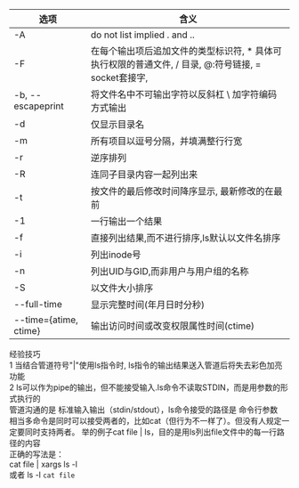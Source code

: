 



选项 | 含义
---|---
-A | do not list implied . and .. 
-F | 在每个输出项后追加文件的类型标识符, * 具体可执行权限的普通文件,  / 目录, @:符号链接, = socket套接字,|:代表命名管道
-b, --escapeprint | 将文件名中不可输出字符以反斜杠 \ 加字符编码方式输出
-d | 仅显示目录名
-m | 所有项目以逗号分隔，并填满整行行宽 
-r | 逆序排列
-R | 连同子目录内容一起列出来
-t | 按文件的最后修改时间降序显示, 最新修改的在最前
-1 | 一行输出一个结果
-f | 直接列出结果,而不进行排序,ls默认以文件名排序
-i | 列出inode号
-n | 列出UID与GID,而非用户与用户组的名称
-S | 以文件大小排序
--full-time | 显示完整时间(年月日时分秒)
--time={atime, ctime} | 输出访问时间或改变权限属性时间(ctime)

经验技巧  
1 当结合管道符号"|"使用ls指令时, ls指令的输出结果送入管道后将失去彩色加亮功能  
2 ls可以作为pipe的输出，但不能接受输入.ls命令不读取STDIN，而是用参数的形式执行的  
管道沟通的是 标准输入输出（stdin/stdout），ls命令接受的路径是 命令行参数  
相当多命令是同时可以接受两者的，比如cat（但行为不一样了）。但没有人规定一定要同时支持两者。
举的例子cat file | ls，目的是用ls列出file文件中的每一行路径的内容  
正确的写法是：  
cat file | xargs ls -l  
或者
ls -l `cat file`  

